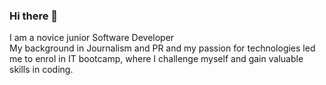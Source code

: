 ### Hi there 👋
I am a novice junior Software Developer<br>
My background in Journalism and PR and my passion for technologies led me to enrol in IT bootcamp, where I challenge myself and gain valuable skills in coding. <br>

